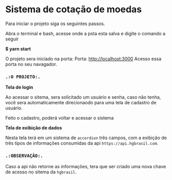 # Sistema de cotação de moedas

Para iniciar o projeto siga os seguintes passos.

Abra o terminal e bash, acesse onde a psta esta salva e digite o comando a seguir

**$ yarn start**

O projeto sera iniciado na porta:
Porta: [http://localhost:3000](http://localhost:3000) Acesso essa porta no seu navagador.

### `.:O PROJETO:.`

**Tela de login**

Ao acessar o sitema, sera solicitado um usuário e senha, caso não tenha, você sera automaticamente direcionaodo para uma tela de cadastro de usuário.

Feito o cadastro, poderá voltar e acessar o sistema

**Tela de exibição de dados**

Nesta tela terá em um sistema de `accordion` três campos, com a exibição de três tipos de informações consumidas da api `https://api.hgbrasil.com`. 

### `.:OBSERVAÇÃO:.`
Caso a api não retorne as informações, tera que ser criado uma nova chave de acesso no sitema da `hgbrasil`.